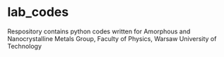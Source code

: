 # lab_codes
Respository contains python codes written for Amorphous and Nanocrystalline Metals Group, Faculty of Physics, Warsaw University of Technology 

